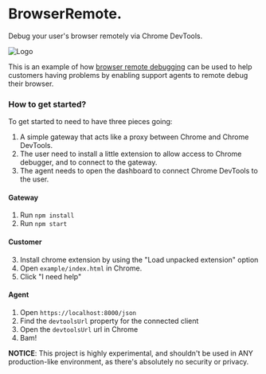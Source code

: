 BrowserRemote.
================

Debug your user's browser remotely via Chrome DevTools.

![Logo](https://github.com/auchenberg/browser-remote/raw/master/explainer.png)

This is an example of how [browser remote debugging](https://remotedebug.org) can be used to help customers having problems by enabling support agents to remote debug their browser.

### How to get started?
To get started to need to have three pieces going: 

1. A simple gateway that acts like a proxy between Chrome and Chrome DevTools.
2. The user need to install a little extension to allow access to Chrome debugger, and to connect to the gateway.
3. The agent needs to open the dashboard to connect Chrome DevTools to the user.

#### Gateway
1. Run ``npm install``
2. Run ``npm start``

#### Customer
3. Install chrome extension by using the "Load unpacked extension" option
4. Open ``example/index.html`` in Chrome.
5. Click "I need help"

#### Agent
1. Open ``https://localhost:8000/json``
2. Find the ``devtoolsUrl`` property for the connected client
3. Open the ``devtoolsUrl`` url in Chrome
4. Bam! 


**NOTICE**: This project is highly experimental, and shouldn't be used in ANY production-like environment, as there's absolutely no security or privacy. 
